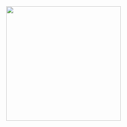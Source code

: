 <div align="center" ><img width="300" src="https://gw.alicdn.com/tfs/TB1U7SsecfpK1RjSZFOXXa6nFXa-1462-1399.png"></div>
<br/>
